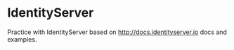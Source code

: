 # IdentityServer

Practice with IdentityServer based on http://docs.identityserver.io docs and examples.
